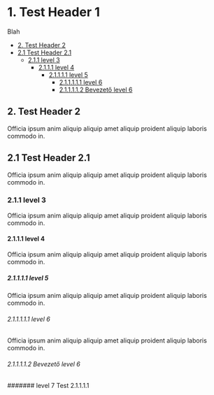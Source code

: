 # 1. Test Header 1

Blah
<!-- TOC -->
- [2. Test Header 2](#2-test-header-2)
- [2.1 Test Header 2.1](#21-test-header-21)
	- [2.1.1 level 3](#211-level-3)
		- [2.1.1.1 level 4](#2111-level-4)
			- [2.1.1.1.1 level 5](#21111-level-5)
				- [2.1.1.1.1.1 level 6](#211111-level-6)
				- [2.1.1.1.1.2 Bevezető level 6](#211112-bevezető-level-6)
<!-- /TOC -->

## 2. Test Header 2

Officia ipsum anim aliquip aliquip amet aliquip proident aliquip laboris commodo in.

## 2.1 Test Header 2.1

Officia ipsum anim aliquip aliquip amet aliquip proident aliquip laboris commodo in.

### 2.1.1 level 3

Officia ipsum anim aliquip aliquip amet aliquip proident aliquip laboris commodo in.

#### 2.1.1.1 level 4

Officia ipsum anim aliquip aliquip amet aliquip proident aliquip laboris commodo in.

##### 2.1.1.1.1 level 5

Officia ipsum anim aliquip aliquip amet aliquip proident aliquip laboris commodo in.

###### 2.1.1.1.1.1 level 6

Officia ipsum anim aliquip aliquip amet aliquip proident aliquip laboris commodo in.

###### 2.1.1.1.1.2 Bevezető level 6

####### level 7 Test 2.1.1.1.1
